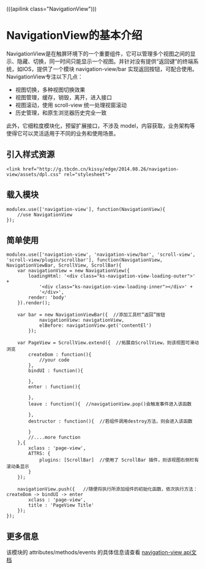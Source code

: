 (((apilink class="NavigationView")))

# NavigationView的基本介绍

NavigationView是在触屏环境下的一个重要组件，它可以管理多个视图之间的显示、隐藏、切换，同一时间只能显示一个视图。并针对没有提供“返回键”的终端系统，如IOS，提供了一个模块 navigation-view/bar 实现返回按钮，可配合使用。NavigationView专注以下几点：
* 视图切换，多种视图切换效果
* 视图管理，缓存，销毁，离开，进入接口
* 视图滚动，使用 scroll-view 统一处理视窗滚动
* 历史管理，和原生浏览器历史完全一致

此外，它细粒度模块化，预留扩展接口，不涉及 model，内容获取，业务架构等使得它可以灵活适用于不同的业务和使用场景。

## 引入样式资源
    <link href="http://g.tbcdn.cn/kissy/edge/2014.08.26/navigation-view/assets/dpl.css" rel="stylesheet">

## 载入模块
	modulex.use(['navigation-view'], function(NavigationView){
		//use NavigationView
	});

## 简单使用
	modulex.use(['navigation-view', 'navigation-view/bar', 'scroll-view', 'scroll-view/plugin/scrollbar'], function(NavigationView, NavigationViewBar, ScrollView, ScrollBar){
	    var navigationView = new NavigationView({
	        loadingHtml: '<div class="ks-navigation-view-loading-outer">' +
	            '<div class="ks-navigation-view-loading-inner"></div>' +
	            '</div>',
	        render: 'body'
	    }).render();

	    var bar = new NavigationViewBar({  //添加工具栏“返回”按钮
	    		navigationView: navigationView,
                elBefore: navigationView.get('contentEl')
	    	});

	    var PageView = ScrollView.extend({  //拓展自ScrollView，则该视图可滑动浏览
	        createDom : function(){
	            //your code
	        },
	        bindUI : function(){

	        },
	        enter : function(){

	        },
	        leave : function(){  //navigationView.pop()会触发事件进入该函数

	        },
	        destructor : function(){  //若组件调用destroy方法，则会进入该函数

	        }
	        //....more function
	    },{
	        xclass : 'page-view',
	        ATTRS: {
                plugins: [ScrollBar]  //使用了 ScrollBar 插件，则该视图右侧栏有滚动条显示
            }
	    });

	    navigationView.push({   //随便将执行所添加组件的初始化函数，依次执行方法：createDom -> bindUI -> enter
	        xclass : 'page-view',
	        title : 'PageView Title'
	    });
	});

## 更多信息

该模块的 attributes/methods/events 的具体信息请查看 [navigation-view api文档](http://docs.kissyui.com/5.0/api/classes/NavigationView.html)
